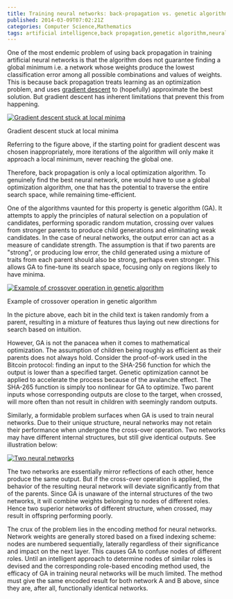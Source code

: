 ```yaml
---
title: Training neural networks: back-propagation vs. genetic algorithms
published: 2014-03-09T07:02:21Z
categories: Computer Science,Mathematics
tags: artificial intelligence,back propagation,genetic algorithm,neural network
---
```


One of the most endemic problem of using back propagation in training artificial neural networks is that the algorithm does not guarantee finding a global minimum i.e. a network whose weights produce the lowest classification error among all possible combinations and values of weights. This is because back propagation treats learning as an optimization problem, and uses [gradient descent](http://en.wikipedia.org/wiki/Gradient_descent "Gradient descent") to (hopefully) approximate the best solution. But gradient descent has inherent limitations that prevent this from happening. 

[![Gradient descent stuck at local minima](https://static.thinkingandcomputing.com/2014/03/bprop.png)](https://static.thinkingandcomputing.com/2014/03/bprop.png)

Gradient descent stuck at local minima

Referring to the figure above, if the starting point for gradient descent was chosen inappropriately, more iterations of the algorithm will only make it approach a local minimum, never reaching the global one.

Therefore, back propagation is only a local optimization algorithm. To genuinely find the best neural network, one would have to use a global optimization algorithm, one that has the potential to traverse the entire search space, while remaining time-efficient.

One of the algorithms vaunted for this property is genetic algorithm (GA). It attempts to apply the principles of natural selection on a population of candidates, performing sporadic random mutation, crossing over values from stronger parents to produce child generations and eliminating weak candidates. In the case of neural networks, the output error can act as a measure of candidate strength. The assumption is that if two parents are "strong", or producing low error, the child generated using a mixture of traits from each parent should also be strong, perhaps even stronger. This allows GA to fine-tune its search space, focusing only on regions likely to have minima. 

[![Example of crossover operation in genetic algorithm](https://static.thinkingandcomputing.com/2014/03/crossover.png)](https://static.thinkingandcomputing.com/2014/03/crossover.png)

Example of crossover operation in genetic algorithm

In the picture above, each bit in the child text is taken randomly from a parent, resulting in a mixture of features thus laying out new directions for search based on intuition. 

However, GA is not the panacea when it comes to mathematical optimization. The assumption of children being roughly as efficient as their parents does not always hold. Consider the proof-of-work used in the Bitcoin protocol: finding an input to the SHA-256 function for which the output is lower than a specified target. Genetic optimization cannot be applied to accelerate the process because of the avalanche effect. The SHA-265 function is simply too nonlinear for GA to optimize. Two parent inputs whose corresponding outputs are close to the target, when crossed, will more often than not result in children with seemingly random outputs.

Similarly, a formidable problem surfaces when GA is used to train neural networks. Due to their unique structure, neural networks may not retain their performance when undergone the cross-over operation. Two networks may have different internal structures, but still give identical outputs. See illustration below: 

[![Two neural networks](https://static.thinkingandcomputing.com/2014/03/nn.png)](https://static.thinkingandcomputing.com/2014/03/nn.png)

The two networks are essentially mirror reflections of each other, hence produce the same output. But if the cross-over operation is applied, the behavior of the resulting neural network will deviate significantly from that of the parents. Since GA is unaware of the internal structures of the two networks, it will combine weights belonging to nodes of different roles. Hence two superior networks of different structure, when crossed, may result in offspring performing poorly.

The crux of the problem lies in the encoding method for neural networks. Network weights are generally stored based on a fixed indexing scheme: nodes are numbered sequentially, laterally regardless of their significance and impact on the next layer. This causes GA to confuse nodes of different roles. Until an intelligent approach to determine nodes of similar roles is devised and the corresponding role-based encoding method used, the efficacy of GA in training neural networks will be much limited. The method must give the same encoded result for both network A and B above, since they are, after all, functionally identical networks.
